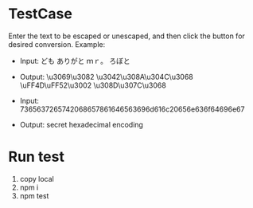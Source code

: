 # TestCase

Enter the text to be escaped or unescaped, and then click the button for desired conversion.
Example:

- Input: ども ありがと ｍｒ。 ろぼと
- Output: \u3069\u3082 \u3042\u308A\u304C\u3068 \uFF4D\uFF52\u3002 \u308D\u307C\u3068


- Input: 7365637265742068657861646563696d616c20656e636f64696e67
- Output: secret hexadecimal encoding

# Run test

1. copy local
2. npm i
3. npm test
